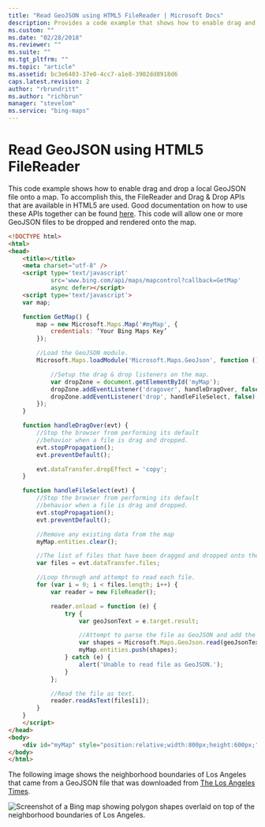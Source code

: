 ```yaml
---
title: "Read GeoJSON using HTML5 FileReader | Microsoft Docs"
description: Provides a code example that shows how to enable drag and drop on a local GeoJSON file using the FileReader and Drag & Drop APIs available in HTML5.
ms.custom: ""
ms.date: "02/28/2018"
ms.reviewer: ""
ms.suite: ""
ms.tgt_pltfrm: ""
ms.topic: "article"
ms.assetid: bc3e6403-37e0-4cc7-a1e8-3902dd8918d6
caps.latest.revision: 2
author: "rbrundritt"
ms.author: "richbrun"
manager: "stevelom"
ms.service: "bing-maps"
---
```


# Read GeoJSON using HTML5 FileReader

This code example shows how to enable drag and drop a local GeoJSON file onto a map. To accomplish this, the FileReader and Drag & Drop APIs that are available in HTML5 are used. Good documentation on how to use these APIs together can be found [here](https://www.html5rocks.com/en/tutorials/file/dndfiles/#toc-selecting-files-dnd). This code will allow one or more GeoJSON files to be dropped and rendered onto the map.

```html
<!DOCTYPE html>
<html>
<head>
    <title></title>
    <meta charset="utf-8" />
    <script type='text/javascript' 
            src='www.bing.com/api/maps/mapcontrol?callback=GetMap' 
            async defer></script>
    <script type='text/javascript'>
    var map;

    function GetMap() {
        map = new Microsoft.Maps.Map('#myMap', {
            credentials: ‘Your Bing Maps Key’
        });

        //Load the GeoJSON module.
        Microsoft.Maps.loadModule('Microsoft.Maps.GeoJson', function () {

            //Setup the drag & drop listeners on the map.
            var dropZone = document.getElementById('myMap');
            dropZone.addEventListener('dragover', handleDragOver, false);
            dropZone.addEventListener('drop', handleFileSelect, false);
        });
    }

    function handleDragOver(evt) {
        //Stop the browser from performing its default 
        //behavior when a file is drag and dropped.
        evt.stopPropagation();
        evt.preventDefault();

        evt.dataTransfer.dropEffect = 'copy';
    }

    function handleFileSelect(evt) {
        //Stop the browser from performing its default 
        //behavior when a file is drag and dropped.
        evt.stopPropagation();
        evt.preventDefault();

        //Remove any existing data from the map
        myMap.entities.clear();

        //The list of files that have been dragged and dropped onto the map.
        var files = evt.dataTransfer.files; 

        //Loop through and attempt to read each file. 
        for (var i = 0; i < files.length; i++) {
            var reader = new FileReader();

            reader.onload = function (e) {
                try {
                    var geoJsonText = e.target.result;

                    //Attempt to parse the file as GeoJSON and add the shapes to the map.
                    var shapes = Microsoft.Maps.GeoJson.read(geoJsonText);
                    myMap.entities.push(shapes);
                } catch (e) {
                    alert('Unable to read file as GeoJSON.');
                }
            };

            //Read the file as text.
            reader.readAsText(files[i]);
        }
    }  
    </script>
</head>
<body>
    <div id="myMap" style="position:relative;width:800px;height:600px;"></div>
</body>
</html>
```

The following image shows the neighborhood boundaries of Los Angeles that came from a GeoJSON file that was downloaded from [The Los Angeles Times](https://www.latimes.com/).

![Screenshot of a Bing map showing polygon shapes overlaid on top of the neighborhood boundaries of Los Angeles.](../../media/bmv8-geojson-la.png)
